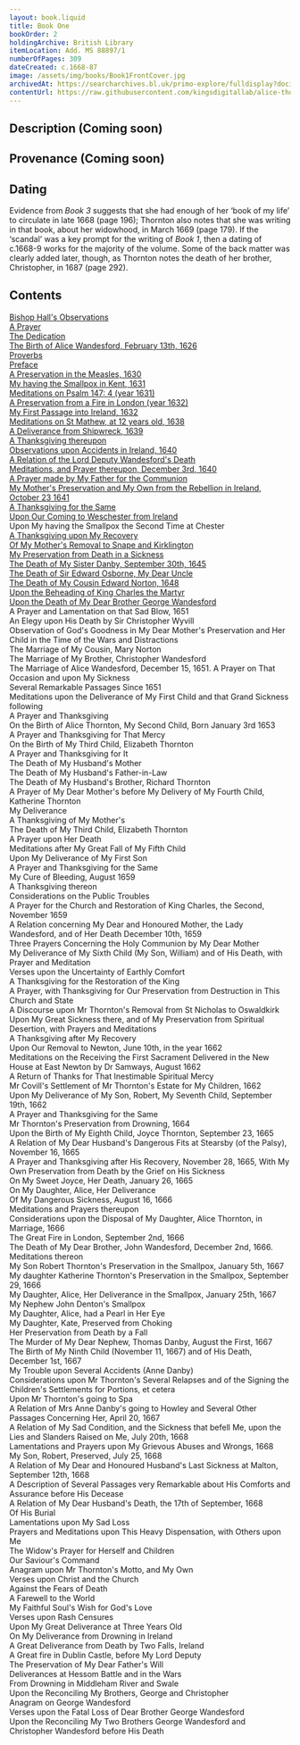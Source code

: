```yaml
---
layout: book.liquid
title: Book One
bookOrder: 2
holdingArchive: British Library
itemLocation: Add. MS 88897/1
numberOfPages: 309
dateCreated: c.1668-87
image: /assets/img/books/Book1FrontCover.jpg
archivedAt: https://searcharchives.bl.uk/primo-explore/fulldisplay?docid=IAMS032-000000125&context=L&vid=IAMS_VU2&search_scope=LSCOP_BL&tab=local&lang=en_US
contentUrl: https://raw.githubusercontent.com/kingsdigitallab/alice-thornton/edition/texts/01_book_one/book_one.xml
---
```


## Description (Coming soon)

## Provenance (Coming soon)

## Dating

Evidence from _Book 3_ suggests that she had enough of her ‘book of my life’ to circulate in late 1668 (page 196); Thornton also notes that she was writing in that book, about her widowhood, in March 1669 (page 179). If the ‘scandal’ was a key prompt for the writing of _Book 1_, then a dating of c.1668-9 works for the majority of the volume. Some of the back matter was clearly added later, though, as Thornton notes the death of her brother, Christopher, in 1687 (page 292).

## Contents

[Bishop Hall's Observations](https://thornton.kdl.kcl.ac.uk/edition/?p0.do=book_one&p0.lo=p.1&p0.vi=modern) <br/>
[A Prayer](https://thornton.kdl.kcl.ac.uk/edition/?p0.do=book_one&p0.lo=p.2&p0.vi=modern) <br/>
[The Dedication](https://thornton.kdl.kcl.ac.uk/edition/?p0.do=book_one&p0.lo=p.3&p0.vi=modern) <br/>
[The Birth of Alice Wandesford, February 13th, 1626](https://thornton.kdl.kcl.ac.uk/edition/?p0.do=book_one&p0.lo=p.5&p0.vi=modern) <br/>
[Proverbs](https://thornton.kdl.kcl.ac.uk/edition/?p0.do=book_one&p0.lo=p.6&p0.vi=modern) <br/>
[Preface](https://thornton.kdl.kcl.ac.uk/edition/?p0.do=book_one&p0.lo=p.7&p0.vi=modern) <br/>
[A Preservation in the Measles, 1630](https://thornton.kdl.kcl.ac.uk/edition/?p0.do=book_one&p0.lo=p.8&p0.vi=modern) <br/>
[My having the Smallpox in Kent, 1631](https://thornton.kdl.kcl.ac.uk/edition/?p0.do=book_one&p0.lo=p.9&p0.vi=modern) <br/>
[Meditations on Psalm 147: 4 (year 1631)](https://thornton.kdl.kcl.ac.uk/edition/?p0.do=book_one&p0.lo=p.10&p0.vi=modern) <br/>
[A Preservation from a Fire in London (year 1632)](https://thornton.kdl.kcl.ac.uk/edition/?p0.do=book_one&p0.lo=p.11&p0.vi=modern) <br/>
[My First Passage into Ireland, 1632](https://thornton.kdl.kcl.ac.uk/edition/?p0.do=book_one&p0.lo=p.12&p0.vi=modern) <br/>
[Meditations on St Mathew, at 12 years old, 1638](https://thornton.kdl.kcl.ac.uk/edition/?p0.do=book_one&p0.lo=p.14&p0.vi=modern) <br/>
[A Deliverance from Shipwreck, 1639](https://thornton.kdl.kcl.ac.uk/edition/?p0.do=book_one&p0.lo=p.15&p0.vi=modern) <br/>
[A Thanksgiving thereupon](https://thornton.kdl.kcl.ac.uk/edition/?p0.do=book_one&p0.lo=p.17&p0.vi=modern) <br/>
[Observations upon Accidents in Ireland, 1640](https://thornton.kdl.kcl.ac.uk/edition/?p0.do=book_one&p0.lo=p.20&p0.vi=modern) <br/>
[A Relation of the Lord Deputy Wandesford's Death](https://thornton.kdl.kcl.ac.uk/edition/?p0.do=book_one&p0.lo=p.27&p0.vi=modern) <br/>
[Meditations, and Prayer thereupon, December 3rd, 1640](https://thornton.kdl.kcl.ac.uk/edition/?p0.do=book_one&p0.lo=p.38&p0.vi=modern) <br/>
[A Prayer made by My Father for the Communion](https://thornton.kdl.kcl.ac.uk/edition/?p0.do=book_one&p0.lo=p.54&p0.vi=modern) <br/>
[My Mother's Preservation and My Own from the Rebellion in Ireland, October 23 1641](https://thornton.kdl.kcl.ac.uk/edition/?p0.do=book_one&p0.lo=p.62&p0.vi=modern) <br/>
[A Thanksgiving for the Same](https://thornton.kdl.kcl.ac.uk/edition/?p0.do=book_one&p0.lo=p.67&p0.vi=modern) <br/>
[Upon Our Coming to Weschester from Ireland](https://thornton.kdl.kcl.ac.uk/edition/?p0.do=book_one&p0.lo=p.69&p0.vi=modern) <br/>
Upon My having the Smallpox the Second Time at Chester <br/>
[A Thanksgiving upon My Recovery](https://thornton.kdl.kcl.ac.uk/edition/?p0.do=book_one&p0.lo=p.75&p0.vi=modern) <br/>
[Of My Mother's Removal to Snape and Kirklington](https://thornton.kdl.kcl.ac.uk/edition/?p0.do=book_one&p0.lo=p.77&p0.vi=modern) <br/>
[My Preservation from Death in a Sickness](https://thornton.kdl.kcl.ac.uk/edition/?p0.do=book_one&p0.lo=p.83&p0.vi=modern) <br/>
[The Death of My Sister Danby, September 30th, 1645](https://thornton.kdl.kcl.ac.uk/edition/?p0.do=book_one&p0.lo=p.85&p0.vi=modern) <br/>
[The Death of Sir Edward Osborne, My Dear Uncle](https://thornton.kdl.kcl.ac.uk/edition/?p0.do=book_one&p0.lo=p.91&p0.vi=modern) <br/>
[The Death of My Cousin Edward Norton, 1648](https://thornton.kdl.kcl.ac.uk/edition/?p0.do=book_one&p0.lo=p.92&p0.vi=modern) <br/>
[Upon the Beheading of King Charles the Martyr](https://thornton.kdl.kcl.ac.uk/edition/?p0.do=book_one&p0.lo=p.93&p0.vi=modern) <br/>
[Upon the Death of My Dear Brother George Wandesford](https://thornton.kdl.kcl.ac.uk/edition/?p0.do=book_one&p0.lo=p.96&p0.vi=modern) <br/>
A Prayer and Lamentation on that Sad Blow, 1651 <br/>
An Elegy upon His Death by Sir Christopher Wyvill <br/>
Observation of God's Goodness in My Dear Mother's Preservation and Her Child in the Time of the Wars and Distractions <br/>
The Marriage of My Cousin, Mary Norton <br/>
The Marriage of My Brother, Christopher Wandesford <br/>
The Marriage of Alice Wandesford, December 15, 1651. A Prayer on That Occasion and upon My Sickness <br/>
Several Remarkable Passages Since 1651 <br/>
Meditations upon the Deliverance of My First Child and that Grand Sickness following <br/>
A Prayer and Thanksgiving <br/>
On the Birth of Alice Thornton, My Second Child, Born January 3rd 1653 <br/>
A Prayer and Thanksgiving for That Mercy <br/>
On the Birth of My Third Child, Elizabeth Thornton <br/>
A Prayer and Thanksgiving for It <br/>
The Death of My Husband's Mother <br/>
The Death of My Husband's Father-in-Law <br/>
The Death of My Husband's Brother, Richard Thornton <br/>
A Prayer of My Dear Mother's before My Delivery of My Fourth Child, Katherine Thornton <br/>
My Deliverance <br/>
A Thanksgiving of My Mother's <br/>
The Death of My Third Child, Elizabeth Thornton <br/>
A Prayer upon Her Death <br/>
Meditations after My Great Fall of My Fifth Child <br/>
Upon My Deliverance of My First Son <br/>
A Prayer and Thanksgiving for the Same <br/>
My Cure of Bleeding, August 1659 <br/>
A Thanksgiving thereon <br/>
Considerations on the Public Troubles <br/>
A Prayer for the Church and Restoration of King Charles, the Second, November 1659 <br/>
A Relation concerning My Dear and Honoured Mother, the Lady Wandesford, and of Her Death December 10th, 1659 <br/>
Three Prayers Concerning the Holy Communion by My Dear Mother <br/>
My Deliverance of My Sixth Child (My Son, William) and of His Death, with Prayer and Meditation <br/>
Verses upon the Uncertainty of Earthly Comfort <br/>
A Thanksgiving for the Restoration of the King <br/>
A Prayer, with Thanksgiving for Our Preservation from Destruction in This Church and State <br/>
A Discourse upon Mr Thornton's Removal from St Nicholas to Oswaldkirk <br/>
Upon My Great Sickness there, and of My Preservation from Spiritual Desertion, with Prayers and Meditations <br/>
A Thanksgiving after My Recovery <br/>
Upon Our Removal to Newton, June 10th, in the year 1662 <br/>
Meditations on the Receiving the First Sacrament Delivered in the New House at East Newton by Dr Samways, August 1662 <br/>
A Return of Thanks for That Inestimable Spiritual Mercy <br/>
Mr Covill's Settlement of Mr Thornton's Estate for My Children, 1662 <br/>
Upon My Deliverance of My Son, Robert, My Seventh Child, September 19th, 1662 <br/>
A Prayer and Thanksgiving for the Same <br/>
Mr Thornton's Preservation from Drowning, 1664 <br/>
Upon the Birth of My Eighth Child, Joyce Thornton, September 23, 1665 <br/>
A Relation of My Dear Husband's Dangerous Fits at Stearsby (of the Palsy), November 16, 1665 <br/>
A Prayer and Thanksgiving after His Recovery, November 28, 1665, With My Own Preservation from Death by the Grief on His Sickness <br/>
On My Sweet Joyce, Her Death, January 26, 1665 <br/>
On My Daughter, Alice, Her Deliverance <br/>
Of My Dangerous Sickness, August 16, 1666 <br/>
Meditations and Prayers thereupon <br/>
Considerations upon the Disposal of My Daughter, Alice Thornton, in Marriage, 1666 <br/>
The Great Fire in London, September 2nd, 1666 <br/>
The Death of My Dear Brother, John Wandesford, December 2nd, 1666. Meditations thereon <br/>
My Son Robert Thornton's Preservation in the Smallpox, January 5th, 1667 <br/>
My daughter Katherine Thornton's Preservation in the Smallpox, September 29, 1666 <br/>
My Daughter, Alice, Her Deliverance in the Smallpox, January 25th, 1667 <br/>
My Nephew John Denton's Smallpox <br/>
My Daughter, Alice, had a Pearl in Her Eye <br/>
My Daughter, Kate, Preserved from Choking <br/>
Her Preservation from Death by a Fall <br/>
The Murder of My Dear Nephew, Thomas Danby, August the First, 1667 <br/>
The Birth of My Ninth Child (November 11, 1667) and of His Death, December 1st, 1667 <br/>
My Trouble upon Several Accidents (Anne Danby) <br/>
Considerations upon Mr Thornton's Several Relapses and of the Signing the Children's Settlements for Portions, et cetera <br/>
Upon Mr Thornton's going to Spa <br/>
A Relation of Mrs Anne Danby's going to Howley and Several Other Passages Concerning Her, April 20, 1667 <br/>
A Relation of My Sad Condition, and the Sickness that befell Me, upon the Lies and Slanders Raised on Me, July 20th, 1668 <br/>
Lamentations and Prayers upon My Grievous Abuses and Wrongs, 1668 <br/>
My Son, Robert, Preserved, July 25, 1668 <br/>
A Relation of My Dear and Honoured Husband's Last Sickness at Malton, September 12th, 1668 <br/>
A Description of Several Passages very Remarkable about His Comforts and Assurance before His Decease <br/>
A Relation of My Dear Husband's Death, the 17th of September, 1668 <br/>
Of His Burial <br/>
Lamentations upon My Sad Loss <br/>
Prayers and Meditations upon This Heavy Dispensation, with Others upon Me <br/>
The Widow's Prayer for Herself and Children <br/>
Our Saviour's Command <br/>
Anagram upon Mr Thornton's Motto, and My Own <br/>
Verses upon Christ and the Church <br/>
Against the Fears of Death <br/>
A Farewell to the World <br/>
My Faithful Soul's Wish for God's Love <br/>
Verses upon Rash Censures <br/>
Upon My Great Deliverance at Three Years Old <br/>
On My Deliverance from Drowning in Ireland <br/>
A Great Deliverance from Death by Two Falls, Ireland <br/>
A Great fire in Dublin Castle, before My Lord Deputy <br/>
The Preservation of My Dear Father's Will <br/>
Deliverances at Hessom Battle and in the Wars <br/>
From Drowning in Middleham River and Swale <br/>
Upon the Reconciling My Brothers, George and Christopher <br/>
Anagram on George Wandesford <br/>
Verses upon the Fatal Loss of Dear Brother George Wandesford <br/>
Upon the Reconciling My Two Brothers George Wandesford and Christopher Wandesford before His Death <br/>
